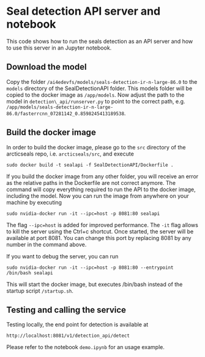 # Seal detection API server and notebook
This code shows how to run the seals detection as an API server and how to use this server in an Jupyter notebook. 


## Download the model
Copy the folder `/ai4edevfs/models/seals-detection-ir-n-large-86.0` to the `models` directory of the SealDetectionAPI folder. 
This models folder will be copied to the docker image as `/app/models`. Now adjust the path to the model in 
`detection\_api/runserver.py` to point to the correct path, e.g.
`/app/models/seals-detection-ir-n-large-86.0/fasterrcnn_07281142_0.8598245413189538`.


## Build the docker image
In order to build the docker image, please go to the `src` directory of the arcticseals repo, i.e.
`arcticseals/src`, and execute

```
sudo docker build -t sealapi -f SealDetectionAPI/Dockerfile .
```

If you build the docker image from any other folder, you will receive an error as the relative paths in the Dockerfile
are not correct anymore. The command will copy everything required to run the API to the docker image, including the model. 
Now you can run the image from anywhere on your machine by executing

```
sudo nvidia-docker run -it --ipc=host -p 8081:80 sealapi
```

The flag `--ipc=host` is added for improved performance. The `-it` flag allows to kill the server using the Ctrl+c shortcut. 
Once started, the server will be available at port 8081. You can change this port by replacing 8081 by any number in the
command above. 

If you want to debug the server, you can run 

```
sudo nvidia-docker run -it --ipc=host -p 8081:80 --entrypoint /bin/bash sealapi
```

This will start the docker image, but executes /bin/bash instead of the startup script `/startup.sh`.

## Testing and calling the service

Testing locally, the end point for detection is available at

```
http://localhost:8081/v1/detection_api/detect
```

Please refer to the notebook `demo.ipynb` for an usage example.
